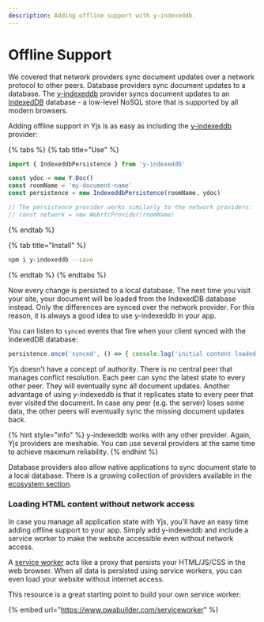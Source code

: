 ```yaml
---
description: Adding offline support with y-indexeddb.
---
```


# Offline Support

We covered that network providers sync document updates over a network protocol to other peers. Database providers sync document updates to a database. The [y-indexeddb](https://github.com/yjs/y-indexeddb) provider syncs document updates to an [IndexedDB](https://developer.mozilla.org/en-US/docs/Web/API/IndexedDB_API) database - a low-level NoSQL store that is supported by all modern browsers.

Adding offline support in Yjs is as easy as including the [y-indexeddb](https://github.com/yjs/y-indexeddb) provider:

{% tabs %}
{% tab title="Use" %}
```javascript
import { IndexeddbPersistence } from 'y-indexeddb'

const ydoc = new Y.Doc()
const roomName = 'my-document-name'
const persistence = new IndexeddbPersistence(roomName, ydoc)

// The persistence provider works similarly to the network providers:
// const network = new WebrtcProvider(roomName)
```
{% endtab %}

{% tab title="Install" %}
```bash
npm i y-indexeddb --save
```
{% endtab %}
{% endtabs %}

Now every change is persisted to a local database. The next time you visit your site, your document will be loaded from the IndexedDB database instead. Only the differences are synced over the network provider. For this reason,  it is always a good idea to use y-indexeddb in your app.

You can listen to `synced` events that fire when your client synced with the IndexedDB database:

```javascript
persistence.once('synced', () => { console.log('initial content loaded') })
```

Yjs doesn't have a concept of authority. There is no central peer that manages conflict resolution. Each peer can sync the latest state to every other peer. They will eventually sync all document updates. Another advantage of using y-indexeddb is that it replicates state to every peer that ever visited the document. In case any peer \(e.g. the server\) loses some data, the other peers will eventually sync the missing document updates back.

{% hint style="info" %}
y-indexeddb works with any other provider. Again, Yjs providers are meshable. You can use several providers at the same time to achieve maximum reliability.
{% endhint %}

Database providers also allow native applications to sync document state to a local database. There is a growing collection of providers available in the [ecosystem section](../ecosystem/about.md).

### Loading HTML content without network access

In case you manage all application state with Yjs, you'll have an easy time adding offline support to your app. Simply add y-indexeddb and include a service worker to make the website accessible even without network access.

A [service worker](https://developer.mozilla.org/en-US/docs/Web/API/Service_Worker_API) acts like a proxy that persists your HTML/JS/CSS in the web browser. When all data is persisted using service workers, you can even load your website without internet access.

This resource is a great starting point to build your own service worker:

{% embed url="https://www.pwabuilder.com/serviceworker" %}

















